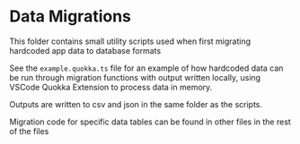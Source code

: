 # Data Migrations

This folder contains small utility scripts used when first migrating hardcoded app data to database formats

See the `example.quokka.ts` file for an example of how hardcoded data can be run through migration functions with output written locally, using VSCode Quokka Extension to process data in memory.

Outputs are written to csv and json in the same folder as the scripts.

Migration code for specific data tables can be found in other files in the rest of the files
